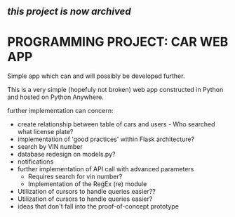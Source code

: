 ## *this project is now archived*

# PROGRAMMING PROJECT: CAR WEB APP

Simple app which can and will possibly be developed further.

This is a very simple (hopefuly not broken) web app constructed in Python and hosted on Python Anywhere.

further implementation can concern:
* create relationship between table of cars and users - Who searched what license plate?
* implementation of 'good practices' within Flask architecture?
* search by VIN number
* database redesign on models.py?
* notifications
* further implementation of API call with advanced parameters
    * Requires search for vin number?
    * Implementation of the RegEx (re) module
* Utilization of cursors to handle queries easier??
* Utilization of cursors to handle queries easier?
* ideas that don't fall into the proof-of-concept prototype
